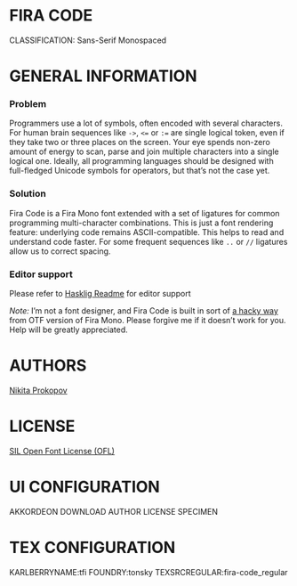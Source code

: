 FIRA CODE
=========
CLASSIFICATION: Sans-Serif Monospaced


GENERAL INFORMATION
===================

### Problem

Programmers use a lot of symbols, often encoded with several characters.
For human brain sequences like `->`, `<=` or `:=` are single logical token,
even if they take two or three places on the screen. Your eye spends
non-zero amount of energy to scan, parse and join multiple characters
into a single logical one. Ideally, all programming languages should be
designed with full-fledged Unicode symbols for operators, but that’s not
the case yet.

### Solution

Fira Code is a Fira Mono font extended with a set of ligatures for common
programming multi-character combinations.
This is just a font rendering feature: underlying code remains ASCII-compatible.
This helps to read and understand code faster.
For some frequent sequences like `..` or `//` ligatures allow us to correct spacing.

### Editor support

Please refer to [Hasklig Readme](https://github.com/i-tu/Hasklig) for editor support

_Note:_ I’m not a font designer, and Fira Code is built in sort of
[a hacky way](https://github.com/mozilla/Fira/issues/62)
from OTF version of Fira Mono. Please forgive me if it doesn’t work for you.
Help will be greatly appreciated.


AUTHORS
=======
[Nikita Prokopov](http://tonsky.me/)


LICENSE
=======
[SIL Open Font License (OFL)](http://scripts.sil.org/OFL)


UI CONFIGURATION
================
AKKORDEON
DOWNLOAD
AUTHOR
LICENSE
SPECIMEN


TEX CONFIGURATION
=================
KARLBERRYNAME:tfi
FOUNDRY:tonsky
TEXSRCREGULAR:fira-code_regular

